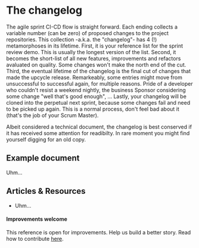 # The changelog

The agile sprint CI-CD flow is straight forward. Each ending collects a variable number (can be zero) of proposed changes to the project repositories.  This collection -a.k.a. the "changelog"- has 4 (!) metamorphoses in its lifetime.
First, it is your reference list for the sprint review demo. This is usually the longest version of the list.
Second, it becomes the short-list of all new features, improvements and refactors avaluated on quality. Some changes won't make the north end of the cut.
Third, the eventual lifetime of the changelog is the final cut of changes that made the upcycle release. Remarkeably, some entries might move from unsuccessful to successful again, for multiple reasons. Pride of a developer who couldn't resist a weekend nightly, the business Sponsor considering some change "well that's good enough", ...
Lastly, your changelog will be cloned into the perpetual next sprint, because some changes fail and need to be picked up again. This is a normal process, don't feel bad about it (that's the job of your Scrum Master).

Albeit considered a technical document, the changelog is best conserved if it has received some attention for readibilty. In rare moment you might find yourself digging for an old copy.

## Example document

Uhm...

## Articles & Resources

* Uhm...

#### Improvements welcome

This reference is open for improvements. Help us build a better story.
Read how to contribute [here](/CONTRIBUTING.md).
